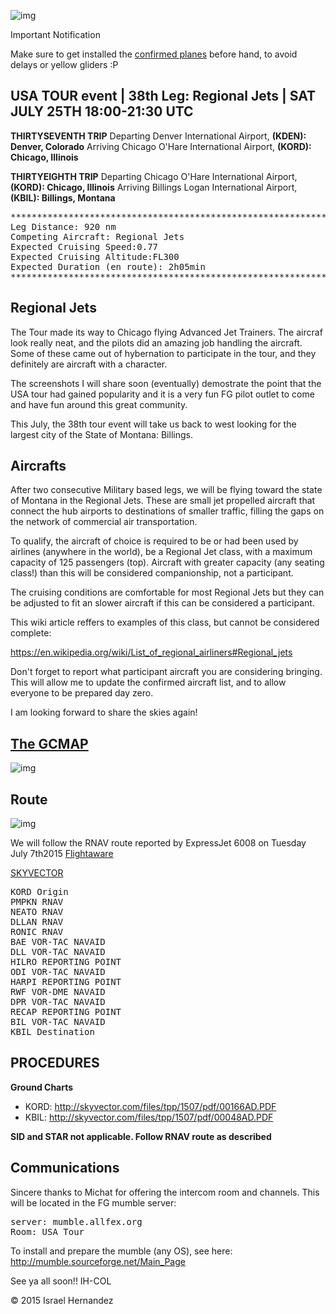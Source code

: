 ![img](http://i.kinja-img.com/gawker-media/image/upload/s--aDkyyJQ9--/c_fit,fl_progressive,q_80,w_636/951732482365535304.jpg)

Important Notification

Make sure to get installed the <a href="http://forum.flightgear.org/viewtopic.php?f=10&t=26790&start=90#p251572">confirmed planes</a> before hand, to avoid delays or yellow gliders :P

USA TOUR event | 38th Leg: Regional Jets | SAT JULY 25TH 18:00-21:30 UTC
------------------------------------------------------------------------


<b>THIRTYSEVENTH  TRIP</b>
Departing  Denver International Airport, <b>(KDEN): Denver, Colorado</b>
Arriving Chicago O'Hare International Airport, <b>(KORD): Chicago, Illinois</b>


<b>THIRTYEIGHTH TRIP</b>
Departing Chicago O'Hare International Airport, <b>(KORD): Chicago, Illinois</b>
Arriving Billings Logan International Airport, <b>(KBIL): Billings, Montana</b>

<pre>
*************************************************************************************************************************
Leg Distance: 920 nm
Competing Aircraft: Regional Jets
Expected Cruising Speed:0.77
Expected Cruising Altitude:FL300
Expected Duration (en route): 2h05min
**************************************************************************************************************************
</pre>

Regional Jets
--------------------------------

The Tour made its way to Chicago flying Advanced Jet Trainers. The aircraf look really neat, and the pilots did an amazing job handling the aircraft. Some of these came out of hybernation to participate in the tour, and they definitely are aircraft with a character.

The screenshots I will share soon (eventually) demostrate the point that the USA tour had gained popularity and it is a very fun FG pilot outlet to come and have fun around this great community.

This July, the 38th tour event will take us back to west looking for the largest city of the State of Montana: Billings.

Aircrafts
---------

After two consecutive Military based legs, we will be flying toward the state of Montana in the Regional Jets. These are small jet propelled aircraft that connect the hub airports to destinations of smaller traffic, filling the gaps on the network of commercial air transportation.

To qualify, the aircraft of choice is required to be or had been used by airlines (anywhere in the world), be a Regional Jet class, with a maximum capacity of 125 passengers (top). Aircraft with greater capacity (any seating class!) than this will be considered companionship, not a participant.

The cruising conditions are comfortable for most Regional Jets but they can be adjusted to fit an slower aircraft if this can be considered a participant.

This wiki article reffers to examples of this class, but cannot be considered complete:

https://en.wikipedia.org/wiki/List_of_regional_airliners#Regional_jets

Don't forget to report what participant aircraft you are considering bringing. This will allow me to update the confirmed aircraft list, and to allow everyone to be prepared day zero.

I am looking forward to share the skies again!

<a href="http://www.gcmap.com/mapui?P=KORD-KBIL&MS=wls&DU=nm&SG=0.77&SU=mach">The GCMAP</a>
--------------------------------------------------------------------------------------------
![img](http://www.gcmap.com/map?P=KORD-KBIL&MS=bm&MR=120&MX=720x360&PM=*)

Route
-----

![img](http://i60.tinypic.com/2ajyqn9.png)

We will follow the RNAV route reported by ExpressJet 6008 on Tuesday July 7th2015 
<a href="http://flightaware.com/live/flight/ASQ6008/history/20150708/0040Z/KORD/KBIL/route">Flightaware</a>

<a href="https://skyvector.com/?ll=42.498023005985175,-100.59741210835621&chart=304&zoom=8&fpl=M077A300%20KORD%20PMPKN%20NEATO%20DLLAN%20RONIC%20BAE%20V170%20DLL%20J34%20HILRO%20J34%20ODI%20J34%20HARPI%20J34%20RWF%20J34%20DPR%20J34%20RECAP%20J34%20BIL%20KBIL">SKYVECTOR</a>
<pre>
KORD Origin
PMPKN RNAV
NEATO RNAV
DLLAN RNAV
RONIC RNAV
BAE VOR-TAC NAVAID
DLL VOR-TAC NAVAID
HILRO REPORTING POINT
ODI VOR-TAC NAVAID
HARPI REPORTING POINT
RWF VOR-DME NAVAID
DPR VOR-TAC NAVAID
RECAP REPORTING POINT
BIL VOR-TAC NAVAID
KBIL Destination
</pre>

PROCEDURES
----------

<b>Ground Charts</b>


* KORD: http://skyvector.com/files/tpp/1507/pdf/00166AD.PDF
* KBIL: http://skyvector.com/files/tpp/1507/pdf/00048AD.PDF

<b>SID and STAR not applicable. Follow RNAV route as described</b>

Communications
--------------
Sincere thanks to Michat for offering the intercom room and channels. This will be located in the FG mumble server:

<pre>
server: mumble.allfex.org
Room: USA Tour
</pre>

To install and prepare the mumble (any OS), see here:
http://mumble.sourceforge.net/Main_Page

See ya all soon!! 
IH-COL

:copyright: 2015 Israel Hernandez